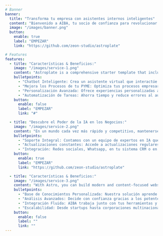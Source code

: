 ```yaml
---
# Banner
banner:
  title: "Transforma tu empresa con asistentes internos inteligentes"
  content: "Bienvenido a AIBA, tu socio de confianza para revolucionar la forma en que operan las empresas mediante Inteligencia Artificial Generativa. Nuestro producto estrella es un Asistente Interno Inteligente diseñado específicamente para tu negocio, capaz de transformar tus operaciones y elevar tu experiencia con el cliente a niveles sin precedentes."
  image: "/images/banner.png"
  button:
    enable: true
    label: "EMPEZAR"
    link: "https://github.com/zeon-studio/astroplate"

# Features
features:
  - title: "Características & Beneficios:"
    image: "/images/service-1.png"
    content: "Astroplate is a comprehensive starter template that includes everything you need to get started with your Astro project. What's Included in Astroplate"
    bulletpoints:
      - "Chatbot Inteligente: Crea un asistente virtual que interactúe con tus clientes y ofrezca soporte automatizado."
      - "Mejora los Procesos de tu PYME: Optimiza tus procesos empresariales con nuestro sistema intuitivo y toma decisiones basadas en datos."
      - "Personalización Avanzada: Ofrece experiencias personalizadas a tus clientes, adaptándote a sus preferencias e interacciones previas."
      - "Automatización de Tareas: Ahorra tiempo y reduce errores al automatizar tareas repetitivas y rutinarias."
    button:
      enable: false
      label: "EMPEZAR"
      link: "#"

  - title: "Descubre el Poder de la IA en los Negocios:"
    image: "/images/service-2.png"
    content: "En un mundo cada vez más rápido y competitivo, mantenerse a la vanguardia requiere soluciones innovadoras que optimicen los procesos, aumenten la productividad y creen experiencias inolvidables con el cliente. El Asistente Interno Inteligente de AIBA se integra sin problemas con tus sistemas actuales para ofrecerte una herramienta poderosa para gestionar datos, automatizar tareas y proporcionar información valiosa que impulse el crecimiento."
    bulletpoints:
      - "Soporte Integral: Contamos con un equipo de expertos en IA que te ayudará durante todo el proceso de implementación y posteriormente."
      - "Actualizaciones constantes: Accede a actualizaciones regulares sin coste adicional, manteniendo tu solución siempre al día con las últimas tecnologías de IA."
      - "Integración: Redes sociales, Whatsapp, en tu sistema CRM o en tu pagina web."
    button:
      enable: true
      label: "EMPEZAR"
      link: "https://github.com/zeon-studio/astroplate"

  - title: "Características & Beneficios:"
    image: "/images/service-3.png"
    content: "With Astro, you can build modern and content-focused websites without sacrificing performance or ease of use."
    bulletpoints:
      - "Base de Conocimientos Personalizada: Nuestra solución aprende y se adapta a tu negocio, garantizando que tenga acceso a la información más actualizada sobre tus operaciones, productos y servicios."
      - "Análisis Avanzados: Decide con confianza gracias a los potentes análisis que te permiten comprender mejor a tus clientes y sus necesidades."
      - "Integración Fluida: AIBA trabaja junto con tus herramientas y plataformas actuales, brindando una transición sin problemas hacia un flujo de trabajo inteligente."
      - "Escalabilidad: Desde startups hasta corporaciones multinacionales, nuestra solución crece contigo para garantizar una integración perfecta en todos los departamentos."
    button:
      enable: false
      label: ""
      link: ""
---
```

